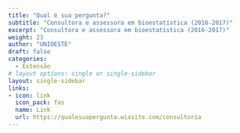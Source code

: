 ```yaml
---
title: "Qual é sua pergunta?"
subtitle: "Consultora e assessora em bioestatística (2016-2017)"
excerpt: "Consultora e assessora em bioestatística (2016-2017)"
weight: 23
author: "UNIOESTE"
draft: false
categories:
  - Extensão
# layout options: single or single-sidebar
layout: single-sidebar
links:
- icon: link
  icon_pack: fas
  name: Link
  url: https://qualesuapergunta.wixsite.com/consultoria
---
```


